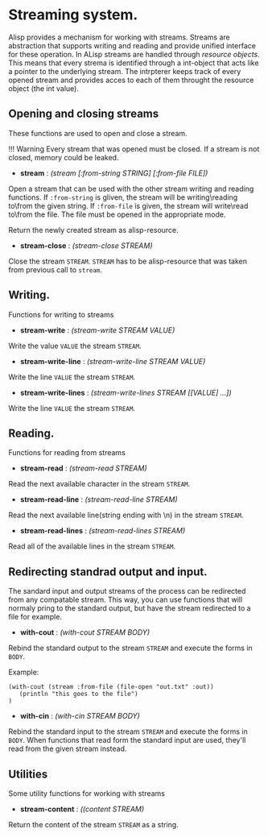 # Streaming system.

Alisp provides a mechanism for working with streams. Streams are abstraction that supports writing and reading and provide unified interface for these operation. In ALisp streams are handled through *resource objects*. This means that every strema is identified through a int-object that acts like a pointer to the underlying stream. The intrpterer keeps track of every opened stream and provides acces to each of them throught the resource object (the int value).

## Opening and closing streams

These functions are used to open and close a stream.

!!! Warning
	Every stream that was opened must be closed. If a stream is not closed, memory could be leaked.

- **stream** : *(stream [:from-string STRING] [:from-file FILE])*

Open a stream that can be used with the other stream writing and
reading functions. If `:from-string` is gliven, the stream will be
writing\reading to\from the given string. If `:from-file` is given,
the stream will write\read to\from the file. The file must be opened
in the appropriate mode.

Return the newly created stream as alisp-resource.


- **stream-close** : *(stream-close STREAM)*

Close the stream `STREAM`. `STREAM` has to be alisp-resource that was
taken from previous call to `stream`.



## Writing.

Functions for writing to streams


- **stream-write** : *(stream-write STREAM VALUE)*

Write the value `VALUE` the stream `STREAM`.


- **stream-write-line** : *(stream-write-line STREAM VALUE)*

Write the line `VALUE` the stream `STREAM`.


- **stream-write-lines** : *(stream-write-lines STREAM [[VALUE] ...])*

Write the line `VALUE` the stream `STREAM`.


## Reading.

Functions for reading from streams


- **stream-read** : *(stream-read STREAM)*

Read the next available character in the stream `STREAM`.


- **stream-read-line** : *(stream-read-line STREAM)*

Read the next available line(string ending with \n) in the stream `STREAM`.


- **stream-read-lines** : *(stream-read-lines STREAM)*

Read all of the available lines in the stream `STREAM`.


## Redirecting standrad output and input.

The sandard input and output streams of the process can be redirected from any compatable stream. This way, you can use functions that will normaly pring to the standard output, but have the stream redirected to a file for example.


- **with-cout** : *(with-cout STREAM BODY)*

Rebind the standard output to the stream `STREAM` and execute the
forms in `BODY`.

Example:
```elisp
(with-cout (stream :from-file (file-open "out.txt" :out))
   (println "this goes to the file")
)
```


- **with-cin** : *(with-cin STREAM BODY)*

Rebind the standard input to the stream `STREAM` and execute the forms
in `BODY`. When functions that read form the standard input are used,
they'll read from the given stream instead.



## Utilities


Some utility functions for working with streams

- **stream-content** : *((content STREAM)*

Return the content of the stream `STREAM` as a string.


